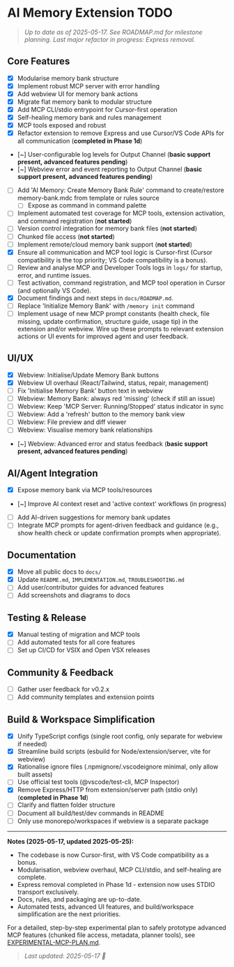# AI Memory Extension TODO

> _Up to date as of 2025-05-17. See ROADMAP.md for milestone planning. Last major refactor in progress: Express removal._

## Core Features

- [x] Modularise memory bank structure
- [x] Implement robust MCP server with error handling
- [x] Add webview UI for memory bank actions
- [x] Migrate flat memory bank to modular structure
- [x] Add MCP CLI/stdio entrypoint for Cursor-first operation
- [x] Self-healing memory bank and rules management
- [x] MCP tools exposed and robust
- [x] Refactor extension to remove Express and use Cursor/VS Code APIs for all communication (**completed in Phase 1d**)
- [~] User-configurable log levels for Output Channel (**basic support present, advanced features pending**)
- [~] Webview error and event reporting to Output Channel (**basic support present, advanced features pending**)
- [ ] Add 'AI Memory: Create Memory Bank Rule' command to create/restore memory-bank.mdc from template or rules source
  - [ ] Expose as command in command palette
- [ ] Implement automated test coverage for MCP tools, extension activation, and command registration (**not started**)
- [ ] Version control integration for memory bank files (**not started**)
- [ ] Chunked file access (**not started**)
- [ ] Implement remote/cloud memory bank support (**not started**)
- [x] Ensure all communication and MCP tool logic is Cursor-first (Cursor compatibility is the top priority; VS Code compatibility is a bonus).
- [ ] Review and analyse MCP and Developer Tools logs in `logs/` for startup, error, and runtime issues.
- [ ] Test activation, command registration, and MCP tool operation in Cursor (and optionally VS Code).
- [x] Document findings and next steps in `docs/ROADMAP.md`.
- [ ] Replace 'Initialize Memory Bank' with `/memory init` command
- [ ] Implement usage of new MCP prompt constants (health check, file missing, update confirmation, structure guide, usage tip) in the extension and/or webview. Wire up these prompts to relevant extension actions or UI events for improved agent and user feedback.

## UI/UX

- [x] Webview: Initialise/Update Memory Bank buttons
- [x] Webview UI overhaul (React/Tailwind, status, repair, management)
- [ ] Fix 'Initialise Memory Bank' button text in webview
- [ ] Webview: Memory Bank: always red 'missing' (check if still an issue)
- [ ] Webview: Keep 'MCP Server: Running/Stopped' status indicator in sync
- [ ] Webview: Add a 'refresh' button to the memory bank view
- [ ] Webview: File preview and diff viewer
- [ ] Webview: Visualise memory bank relationships
- [~] Webview: Advanced error and status feedback (**basic support present, advanced features pending**)

## AI/Agent Integration

- [x] Expose memory bank via MCP tools/resources
- [~] Improve AI context reset and 'active context' workflows (in progress)
- [ ] Add AI-driven suggestions for memory bank updates
- [ ] Integrate MCP prompts for agent-driven feedback and guidance (e.g., show health check or update confirmation prompts when appropriate).

## Documentation

- [x] Move all public docs to `docs/`
- [x] Update `README.md`, `IMPLEMENTATION.md`, `TROUBLESHOOTING.md`
- [ ] Add user/contributor guides for advanced features
- [ ] Add screenshots and diagrams to docs

## Testing & Release

- [x] Manual testing of migration and MCP tools
- [ ] Add automated tests for all core features
- [ ] Set up CI/CD for VSIX and Open VSX releases

## Community & Feedback

- [ ] Gather user feedback for v0.2.x
- [ ] Add community templates and extension points

## Build & Workspace Simplification

- [x] Unify TypeScript configs (single root config, only separate for webview if needed)
- [x] Streamline build scripts (esbuild for Node/extension/server, vite for webview)
- [x] Rationalise ignore files (.npmignore/.vscodeignore minimal, only allow built assets)
- [ ] Use official test tools (@vscode/test-cli, MCP Inspector)
- [x] Remove Express/HTTP from extension/server path (stdio only) (**completed in Phase 1d**)
- [ ] Clarify and flatten folder structure
- [ ] Document all build/test/dev commands in README
- [ ] Only use monorepo/workspaces if webview is a separate package

---

**Notes (2025-05-17, updated 2025-05-25):**

- The codebase is now Cursor-first, with VS Code compatibility as a bonus.
- Modularisation, webview overhaul, MCP CLI/stdio, and self-healing are complete.
- Express removal completed in Phase 1d - extension now uses STDIO transport exclusively.
- Docs, rules, and packaging are up-to-date.
- Automated tests, advanced UI features, and build/workspace simplification are the next priorities.

For a detailed, step-by-step experimental plan to safely prototype advanced MCP features (chunked file access, metadata, planner tools), see [EXPERIMENTAL-MCP-PLAN.md](../experimental/EXPERIMENTAL-MCP-PLAN.md).

> _Last updated: 2025-05-17 🐹_
